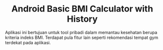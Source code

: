  <center> <h1> Android Basic BMI Calculator with History </h1> </center>

Aplikasi ini bertujuan untuk tool pribadi dalam memantau kesehatan berupa kriteria indeks BMI. Terdapat pula fitur lain seperti rekomendasi tempat gym terdekat pada aplikasi.

<br>
